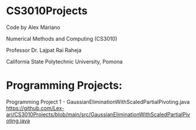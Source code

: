 # CS3010Projects

Code by Alex Mariano

Numerical Methods and Computing (CS3010)

Professor Dr. Lajpat Rai Raheja

California State Polytechnic University, Pomona


# Programming Projects:
Programming Project 1 - GaussianEliminationWithScaledPartialPivoting.java https://github.com/Lex-ari/CS3010Projects/blob/main/src/GaussianEliminationWithScaledPartialPivoting.java
